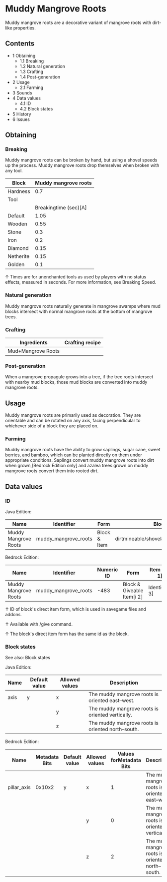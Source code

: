 # Muddy Mangrove Roots
Muddy mangrove roots are a decorative variant of mangrove roots with dirt-like properties.

## Contents
- 1 Obtaining
	- 1.1 Breaking
	- 1.2 Natural generation
	- 1.3 Crafting
	- 1.4 Post-generation
- 2 Usage
	- 2.1 Farming
- 3 Sounds
- 4 Data values
	- 4.1 ID
	- 4.2 Block states
- 5 History
- 6 Issues

## Obtaining
### Breaking
Muddy mangrove roots can be broken by hand, but using a shovel speeds up the process. Muddy mangrove roots drop themselves when broken with any tool.

| Block     | Muddy mangrove roots  |
|-----------|-----------------------|
| Hardness  | 0.7                   |
| Tool      |                       |
|           | Breakingtime (sec)[A] |
| Default   | 1.05                  |
| Wooden    | 0.55                  |
| Stone     | 0.3                   |
| Iron      | 0.2                   |
| Diamond   | 0.15                  |
| Netherite | 0.15                  |
| Golden    | 0.1                   |


↑ Times are for unenchanted tools as used by players with no status effects, measured in seconds. For more information, see Breaking Speed.


### Natural generation
Muddy mangrove roots naturally generate in mangrove swamps where mud blocks intersect with normal mangrove roots at the bottom of mangrove trees.


### Crafting
| Ingredients        | Crafting recipe |
|--------------------|-----------------|
| Mud+Mangrove Roots |                 |

### Post-generation
When a mangrove propagule grows into a tree, if the tree roots intersect with nearby mud blocks, those mud blocks are converted into muddy mangrove roots.

## Usage
Muddy mangrove roots are primarily used as decoration. They are orientable and can be rotated on any axis, facing perpendicular to whichever side of a block they are placed on.

### Farming
Muddy mangrove roots have the ability to grow saplings, sugar cane, sweet berries, and bamboo, which can be planted directly on them under appropriate conditions. Saplings convert muddy mangrove roots into dirt when grown,‌[Bedrock Edition  only] and azalea trees grown on muddy mangrove roots convert them into rooted dirt.

## Data values
### ID
Java Edition:

| Name                 | Identifier           | Form         | Block tags                                 | Translation key                      |
|----------------------|----------------------|--------------|--------------------------------------------|--------------------------------------|
| Muddy Mangrove Roots | muddy_mangrove_roots | Block & Item | dirtmineable/shovel#sniffer_diggable_block | block.minecraft.muddy_mangrove_roots |

Bedrock Edition:

| Name                 | Identifier           | Numeric ID | Form                       | Item ID[i 1]   | Translation key                |
|----------------------|----------------------|------------|----------------------------|----------------|--------------------------------|
| Muddy Mangrove Roots | muddy_mangrove_roots | -483       | Block & Giveable Item[i 2] | Identical[i 3] | tile.muddy_mangrove_roots.name |


↑ ID of block's direct item form, which is used in savegame files and addons.

↑ Available with /give command.

↑ The block's direct item form has the same id as the block.


### Block states
See also: Block states

Java Edition:

| Name | Default value | Allowed values | Description                                       |
|------|---------------|----------------|---------------------------------------------------|
| axis | y             | x              | The muddy mangrove roots is oriented east–west.   |
|      |               | y              | The muddy mangrove roots is oriented vertically.  |
|      |               | z              | The muddy mangrove roots is oriented north–south. |

Bedrock Edition:

| Name        | Metadata Bits | Default value | Allowed values | Values forMetadata Bits | Description                                       |
|-------------|---------------|---------------|----------------|-------------------------|---------------------------------------------------|
| pillar_axis | 0x10x2        | y             | x              | 1                       | The muddy mangrove roots is oriented east–west.   |
|             |               |               | y              | 0                       | The muddy mangrove roots is oriented vertically.  |
|             |               |               | z              | 2                       | The muddy mangrove roots is oriented north–south. |


